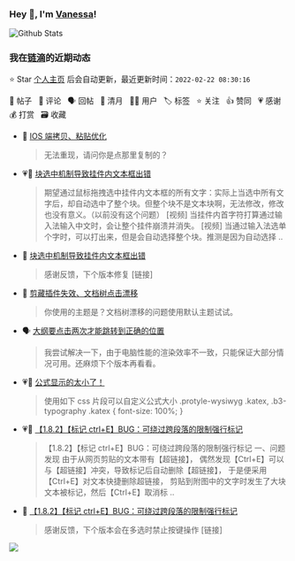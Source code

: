### Hey 👋, I'm [Vanessa](http://vanessa.b3log.org/)!

![Github Stats](https://github-readme-stats.vercel.app/api?username=Vanessa219&show_icons=true)

<!--events start -->

### 我在[链滴](https://ld246.com)的近期动态

⭐️ Star [个人主页](https://github.com/Vanessa219/Vanessa219) 后会自动更新，最近更新时间：`2022-02-22 08:30:16`

📝 帖子 &nbsp; 💬 评论 &nbsp; 🗣 回帖 &nbsp; 🌙 清月 &nbsp; 👨‍💻 用户 &nbsp; 🏷️ 标签 &nbsp; ⭐️ 关注 &nbsp; 👍 赞同 &nbsp; 💗 感谢 &nbsp; 💰 打赏 &nbsp; 🗃 收藏

* 💬 [IOS 端拷贝、粘贴优化](https://ld246.com/article/1644843307718/comment/1645369578952#comments)

  > 无法重现，请问你是点那里复制的？
* 💗📝 [块选中机制导致挂件内文本框出错](https://ld246.com/article/1644827326901)

  > 期望通过鼠标拖拽选中挂件内文本框的所有文字：实际上当选中所有文字后，却自动选中了整个块。但整个块不是文本块啊，无法修改，修改也没有意义。（以前没有这个问题） [视频] 当挂件内首字符打算通过输入法输入中文时，会让整个挂件崩溃并消失。 [视频] 当通过输入法选单个字时，可以打出来，但是会自动选择整个块。推测是因为自动选择 ..
* 💬 [块选中机制导致挂件内文本框出错](https://ld246.com/article/1644827326901/comment/1645319958889#comments)

  > 感谢反馈，下个版本修复 [链接]
* 💬 [剪藏插件失效、文档树点击漂移](https://ld246.com/article/1645148124924/comment/1645280052771#comments)

  > 你使用的主题是？文档树漂移的问题使用默认主题试试。
* 🗣 [大纲要点击两次才能跳转到正确的位置](https://ld246.com/article/1643951809312/comment/1645181765356#comments)

  > 我尝试解决一下，由于电脑性能的渲染效率不一致，只能保证大部分情况可用。还麻烦下个版本再看看。
* 💗💬 [公式显示的太小了！](https://ld246.com/article/1645087565931/comment/1645116612384#comments)

  > 使用如下 css 片段可以自定义公式大小 .protyle-wysiwyg .katex, .b3-typography .katex { font-size: 100%; }
* 💗📝 [【1.8.2】【标记 ctrl+E】BUG：可绕过跨段落的限制强行标记](https://ld246.com/article/1644980073385)

  > 【1.8.2】【标记 ctrl+E】BUG：可绕过跨段落的限制强行标记 一、问题发现 由于从网页剪贴的文本带有【超链接】， 偶然发现【Ctrl+E】可以与【超链接】冲突，导致标记后自动删除【超链接】， 于是便采用【Ctrl+E】对文本快捷删除超链接， 剪贴到附图中的文字时发生了大块文本被标记，然后【Ctrl+E】取消标 ..
* 💬 [【1.8.2】【标记 ctrl+E】BUG：可绕过跨段落的限制强行标记](https://ld246.com/article/1644980073385/comment/1645108435183#comments)

  > 感谢反馈，下个版本会在多选时禁止按键操作 [链接]


<!--events end -->

<a title="Hits" target="_blank" href="https://github.com/Vanessa219/Vanessa219"><img src="https://hits.b3log.org/Vanessa219/Vanessa219.svg"></a>
